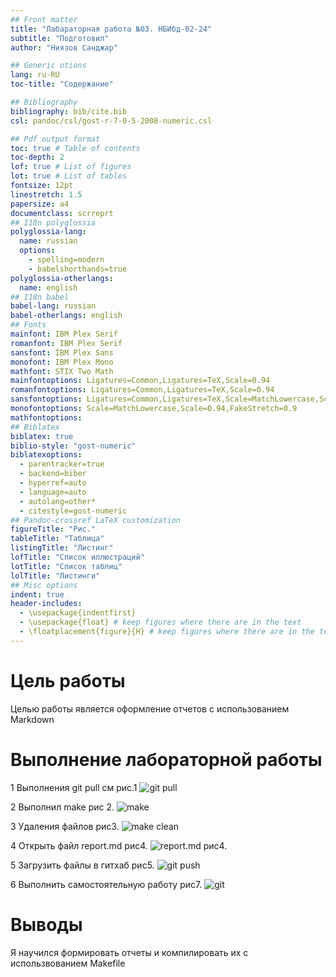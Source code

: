 ```yaml
---
## Front matter
title: "Лабараторная работа №03. НБИбд-02-24"
subtitle: "Подготовил"
author: "Ниязов Санджар"

## Generic otions
lang: ru-RU
toc-title: "Содержание"

## Bibliography
bibliography: bib/cite.bib
csl: pandoc/csl/gost-r-7-0-5-2008-numeric.csl

## Pdf output format
toc: true # Table of contents
toc-depth: 2
lof: true # List of figures
lot: true # List of tables
fontsize: 12pt
linestretch: 1.5
papersize: a4
documentclass: scrreprt
## I18n polyglossia
polyglossia-lang:
  name: russian
  options:
	- spelling=modern
	- babelshorthands=true
polyglossia-otherlangs:
  name: english
## I18n babel
babel-lang: russian
babel-otherlangs: english
## Fonts
mainfont: IBM Plex Serif
romanfont: IBM Plex Serif
sansfont: IBM Plex Sans
monofont: IBM Plex Mono
mathfont: STIX Two Math
mainfontoptions: Ligatures=Common,Ligatures=TeX,Scale=0.94
romanfontoptions: Ligatures=Common,Ligatures=TeX,Scale=0.94
sansfontoptions: Ligatures=Common,Ligatures=TeX,Scale=MatchLowercase,Scale=0.94
monofontoptions: Scale=MatchLowercase,Scale=0.94,FakeStretch=0.9
mathfontoptions:
## Biblatex
biblatex: true
biblio-style: "gost-numeric"
biblatexoptions:
  - parentracker=true
  - backend=biber
  - hyperref=auto
  - language=auto
  - autolang=other*
  - citestyle=gost-numeric
## Pandoc-crossref LaTeX customization
figureTitle: "Рис."
tableTitle: "Таблица"
listingTitle: "Листинг"
lofTitle: "Список иллюстраций"
lotTitle: "Список таблиц"
lolTitle: "Листинги"
## Misc options
indent: true
header-includes:
  - \usepackage{indentfirst}
  - \usepackage{float} # keep figures where there are in the text
  - \floatplacement{figure}{H} # keep figures where there are in the text
---
```

# Цель работы

Целью работы является оформление отчетов с использованием Markdown

# Выполнение лабораторной работы
1 Выполнения git pull см рис.1
![git pull](image/1.png)

2 Выполнил make рис 2.
![make](image/2.png)

3 Удаления файлов рис3. 
![make clean](image/3.png)

4 Открыть файл report.md рис4.
![report.md рис4.](image/4.png)

5 Загрузить файлы в гитхаб рис5.
![git push](image/5.png)

6 Выполнить самостоятельную работу рис7.
![git](image/7.png)

# Выводы

Я научился формировать отчеты и компилировать их с использвованием Makefile
